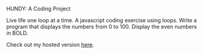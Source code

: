 HUNDY: A Coding Project

Live life one loop at a time. A javascript coding exercise using loops. Write a program that displays the numbers from 0 to 100. Display the even numbers in BOLD.

Check out my hosted version [here](http://hundy.robertbecket.com).
